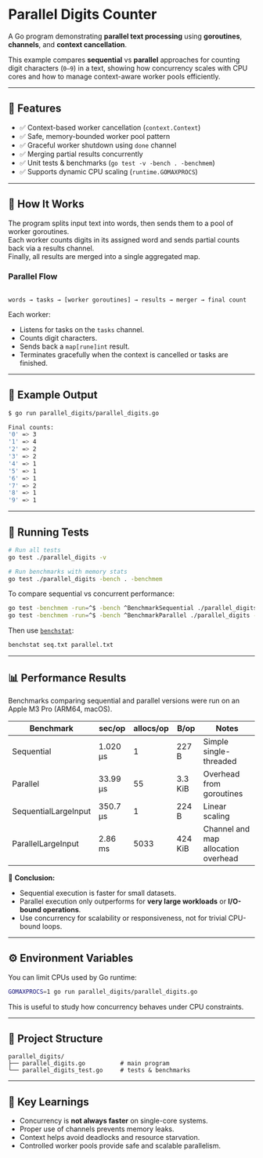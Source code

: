 # Parallel Digits Counter

A Go program demonstrating **parallel text processing** using **goroutines**, **channels**, and **context cancellation**.

This example compares **sequential** vs **parallel** approaches for counting digit characters (`0–9`) in a text, showing how concurrency scales with CPU cores and how to manage context-aware worker pools efficiently.

---

## 🚀 Features

- ✅ Context-based worker cancellation (`context.Context`)
- ✅ Safe, memory-bounded worker pool pattern
- ✅ Graceful worker shutdown using `done` channel
- ✅ Merging partial results concurrently
- ✅ Unit tests & benchmarks (`go test -v -bench . -benchmem`)
- ✅ Supports dynamic CPU scaling (`runtime.GOMAXPROCS`)

---

## 🧠 How It Works

The program splits input text into words, then sends them to a pool of worker goroutines.  
Each worker counts digits in its assigned word and sends partial counts back via a results channel.  
Finally, all results are merged into a single aggregated map.

### Parallel Flow
```

words → tasks → [worker goroutines] → results → merger → final count

````

Each worker:
- Listens for tasks on the `tasks` channel.
- Counts digit characters.
- Sends back a `map[rune]int` result.
- Terminates gracefully when the context is cancelled or tasks are finished.

---

## 🧩 Example Output

```bash
$ go run parallel_digits/parallel_digits.go

Final counts:
'0' => 3
'1' => 4
'2' => 2
'3' => 2
'4' => 1
'5' => 1
'6' => 1
'7' => 2
'8' => 1
'9' => 1
````

---

## 🧪 Running Tests

```bash
# Run all tests
go test ./parallel_digits -v

# Run benchmarks with memory stats
go test ./parallel_digits -bench . -benchmem
```

To compare sequential vs concurrent performance:

```bash
go test -benchmem -run=^$ -bench ^BenchmarkSequential ./parallel_digits -race -count=6 -cpu=1,2 | tee seq.txt
go test -benchmem -run=^$ -bench ^BenchmarkParallel ./parallel_digits -race -count=6 -cpu=1,2 | tee parallel.txt
```

Then use [`benchstat`](https://pkg.go.dev/golang.org/x/perf/cmd/benchstat):

```bash
benchstat seq.txt parallel.txt
```

---

## 📊 Performance Results

Benchmarks comparing sequential and parallel versions were run on an Apple M3 Pro (ARM64, macOS).

| Benchmark | sec/op | allocs/op | B/op | Notes |
|------------|--------|------------|------|-------|
| Sequential | 1.020 µs | 1 | 227 B | Simple single-threaded |
| Parallel | 33.99 µs | 55 | 3.3 KiB | Overhead from goroutines |
| SequentialLargeInput | 350.7 µs | 1 | 224 B | Linear scaling |
| ParallelLargeInput | 2.86 ms | 5033 | 424 KiB | Channel and map allocation overhead |

🧩 **Conclusion:**
- Sequential execution is faster for small datasets.
- Parallel execution only outperforms for **very large workloads** or **I/O-bound operations**.
- Use concurrency for scalability or responsiveness, not for trivial CPU-bound loops.

---

## ⚙️ Environment Variables

You can limit CPUs used by Go runtime:

```bash
GOMAXPROCS=1 go run parallel_digits/parallel_digits.go
```

This is useful to study how concurrency behaves under CPU constraints.

---

## 📂 Project Structure

```
parallel_digits/
├── parallel_digits.go          # main program
└── parallel_digits_test.go     # tests & benchmarks
```

---

## 🧭 Key Learnings

* Concurrency is **not always faster** on single-core systems.
* Proper use of channels prevents memory leaks.
* Context helps avoid deadlocks and resource starvation.
* Controlled worker pools provide safe and scalable parallelism.
